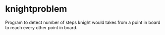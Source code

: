 # knightproblem
Program to detect number of steps knight would takes from a point in board to reach every other point in board.
